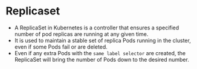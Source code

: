 # Replicaset 

- A ReplicaSet in Kubernetes is a controller that ensures a specified number of pod replicas are running at any given time. 
- It is used to maintain a stable set of replica Pods running in the cluster, even if some Pods fail or are deleted.
- Even if any extra Pods with the `same label selector` are created, the ReplicaSet will bring the number of Pods down to the desired number.